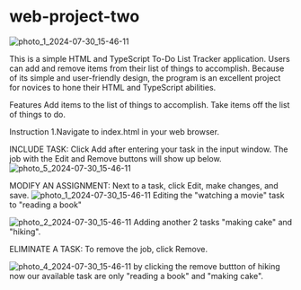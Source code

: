 # web-project-two
![photo_1_2024-07-30_15-46-11](https://github.com/user-attachments/assets/b34a481c-8b7d-4d8c-bc38-1774a2c7d861)




This is a simple HTML and TypeScript To-Do List Tracker application. Users can add and remove items from their list of things to accomplish. Because of its simple and user-friendly design, the program is an excellent project for novices to hone their HTML and TypeScript abilities.

Features Add items to the list of things to accomplish. Take items off the list of things to do.

Instruction 1.Navigate to index.html in your web browser.

INCLUDE TASK: Click Add after entering your task in the input window. The job with the Edit and Remove buttons will show up below.
![photo_5_2024-07-30_15-46-11](https://github.com/user-attachments/assets/c8a62633-8891-447e-8d07-1ecd05159d15)



MODIFY AN ASSIGNMENT: Next to a task, click Edit, make changes, and save. 
![photo_1_2024-07-30_15-46-11](https://github.com/user-attachments/assets/cea8ba84-563c-4d33-b847-87a1d84150b0)
Editing the "watching a movie" task to "reading a book"


![photo_2_2024-07-30_15-46-11](https://github.com/user-attachments/assets/af9892b4-9caa-4b20-acbf-590617d000b8)
Adding another 2 tasks "making cake" and "hiking".

ELIMINATE A TASK: To remove the job, click Remove. 

![photo_4_2024-07-30_15-46-11](https://github.com/user-attachments/assets/6f3b93da-3e27-4d53-a681-75cc79ee88aa)
by clicking the remove buttton of hiking now our available task are only "reading a book" and "making cake".
